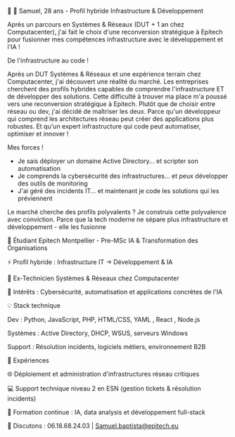 👋 👋 Samuel, 28 ans - Profil hybride Infrastructure & Développement

Après un parcours en Systèmes & Réseaux (DUT + 1 an chez Computacenter), j'ai fait le choix d'une reconversion stratégique à Epitech pour fusionner mes compétences infrastructure avec le développement et l'IA !

De l'infrastructure au code !

Après un DUT Systèmes & Réseaux et une expérience terrain chez Computacenter, j'ai découvert une réalité du marché. Les entreprises cherchent des profils hybrides capables de comprendre l'infrastructure ET de développer des solutions.
Cette difficulté à trouver ma place m'a poussé vers une reconversion stratégique à Epitech. Plutôt que de choisir entre réseau ou dev, j'ai décidé de maîtriser les deux. Parce qu'un développeur qui comprend les architectures réseau peut créer des applications plus robustes. Et qu'un expert infrastructure qui code peut automatiser, optimiser et innover !

Mes forces !

- Je sais déployer un domaine Active Directory... et scripter son automatisation
- Je comprends la cybersécurité des infrastructures... et peux développer des outils de monitoring
- J'ai géré des incidents IT... et maintenant je code les solutions qui les préviennent

Le marché cherche des profils polyvalents ? Je construis cette polyvalence avec conviction. Parce que la tech moderne ne sépare plus infrastructure et développement - elle les fusionne


🎯 Étudiant Epitech Montpellier - Pre-MSc IA & Transformation des Organisations

⚡ Profil hybride : Infrastructure IT → Développement & IA

💼 Ex-Technicien Systèmes & Réseaux chez Computacenter

🔐 Intérêts : Cybersécurité, automatisation et applications concrètes de l'IA

💡 Stack technique

Dev : Python, JavaScript, PHP, HTML/CSS, YAML , React , Node.js 

Systèmes : Active Directory, DHCP, WSUS, serveurs Windows

Support : Résolution incidents, logiciels métiers, environnement B2B

🔨 Expériences 

🌐 Déploiement et administration d'infrastructures réseau critiques

💻 Support technique niveau 2 en ESN (gestion tickets & résolution incidents)

🧠 Formation continue : IA, data analysis et développement full-stack



📲 Discutons : 06.18.68.24.03 | 
Samuel.baptista@epitech.eu
